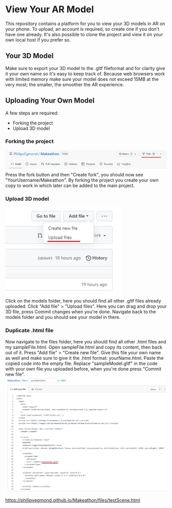 # View Your AR Model

This repository contains a platform for you to view your 3D models in AR on your phone.
To upload, an account is required, so create one if you don't have one already.
It's also possible to clone the project and view it on your own local host if you prefer so.

## Your 3D Model

Make sure to export your 3D model to the .gltf fileformat and for clarity give it your own name so it's easy to keep track of.
Because web browsers work with limited memory make sure your model does not exceed 15MB at the very most; the smaller, the smoother the AR experience.

## Uploading Your Own Model

A few steps are required:

- Forking the project
- Upload 3D model

### Forking the project

![](images/fork.jpg)
Press the fork button and then "Create fork", you should now see "YourUsername/Makeathon".
By forking the project you create your own copy to work in which later can be added to the main project.

### Upload 3D model

![](images/uploadModel.jpg)
<br>
Click on the models folder, here you should find all other .gltf files already uploaded.
Click "Add file" > "Upload files".
Here you can drag and drop your 3D file, press Commit changes when you're done.
Navigate back to the models folder and you should see your model in there.

### Duplicate .html file

Now navigate to the files folder, here you should find all other .html files and my sampleFile.html.
Open sampleFile.html and copy its content, then back out of it.
Press "Add file" > "Create new file".
Give this file your own name as well and make sure to give it the .html format: yourName.html.
Paste the copied code into the empty file.
Replace "sampleModel.gltf" in the code with your own file you uploaded before, when you're done press "Commit new file".
![](images/htmlFile.jpg)

https://philipvegmond.github.io/Makeathon/files/testScene.html

